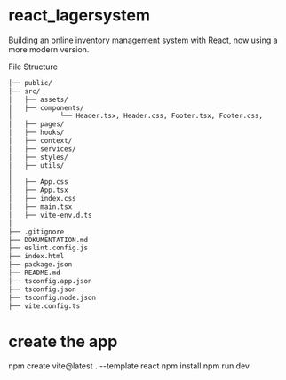 # react_lagersystem
Building an online inventory management system with React, now using a more modern version.

File Structure
```bash
│── public/
│── src/
│   ├── assets/
│   ├── components/
│            └── Header.tsx, Header.css, Footer.tsx, Footer.css,
│   ├── pages/
│   ├── hooks/
│   ├── context/
│   ├── services/
│   ├── styles/
│   ├── utils/
│
│   ├── App.css
│   ├── App.tsx
│   ├── index.css
│   ├── main.tsx
│   ├── vite-env.d.ts
│
├── .gitignore
├── DOKUMENTATION.md
├── eslint.config.js
├── index.html
├── package.json
├── README.md
├── tsconfig.app.json
├── tsconfig.json
├── tsconfig.node.json
├── vite.config.ts


```




# create the app
npm create vite@latest . --template react
npm install
npm run dev
